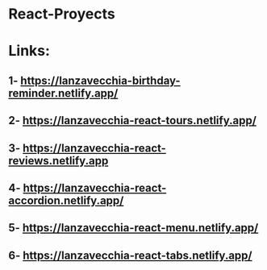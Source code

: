 # React-Proyects
# Links:

## 1- https://lanzavecchia-birthday-reminder.netlify.app/
## 2- https://lanzavecchia-react-tours.netlify.app/
## 3- https://lanzavecchia-react-reviews.netlify.app
## 4- https://lanzavecchia-react-accordion.netlify.app/
## 5- https://lanzavecchia-react-menu.netlify.app/
## 6- https://lanzavecchia-react-tabs.netlify.app/ 

